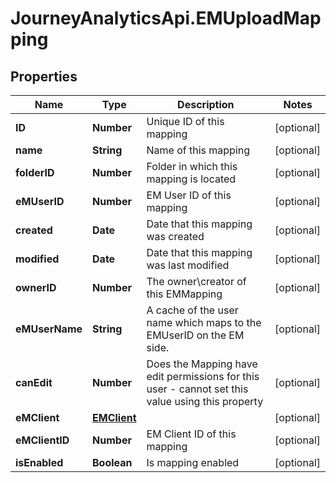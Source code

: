 # JourneyAnalyticsApi.EMUploadMapping

## Properties

Name | Type | Description | Notes
------------ | ------------- | ------------- | -------------
**ID** | **Number** | Unique ID of this mapping | [optional] 
**name** | **String** | Name of this mapping | [optional] 
**folderID** | **Number** | Folder in which this mapping is located | [optional] 
**eMUserID** | **Number** | EM User ID of this mapping | [optional] 
**created** | **Date** | Date that this mapping was created | [optional] 
**modified** | **Date** | Date that this mapping was last modified | [optional] 
**ownerID** | **Number** | The owner\\creator of this EMMapping | [optional] 
**eMUserName** | **String** | A cache of the user name which maps to the EMUserID on the EM side. | [optional] 
**canEdit** | **Number** | Does the Mapping have edit permissions for this user - cannot set this value using this property | [optional] 
**eMClient** | [**EMClient**](EMClient.md) |  | [optional] 
**eMClientID** | **Number** | EM Client ID of this mapping | [optional] 
**isEnabled** | **Boolean** | Is mapping enabled | [optional] 


